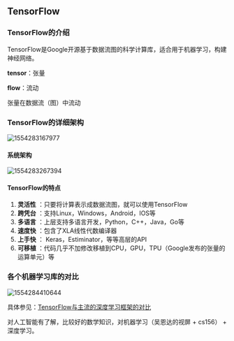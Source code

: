 ## TensorFlow

### TensorFlow的介绍

TensorFlow是Google开源基于数据流图的科学计算库，适合用于机器学习，构建神经网络。

**tensor**：张量

**flow**：流动

张量在数据流（图）中流动

### TensorFlow的详细架构

![1554283167977](C:\Users\isea_you\AppData\Roaming\Typora\typora-user-images\1554283167977.png)



#### 系统架构

![1554283267394](C:\Users\isea_you\AppData\Roaming\Typora\typora-user-images\1554283267394.png)

#### TensorFlow的特点

1. **灵活性** ：只要将计算表示成数据流图，就可以使用TensorFlow
2. **跨凭台** ：支持Linux，Windows，Android，IOS等
3. **多语言** ：上层支持多语言开发，Python，C++，Java，Go等
4. **速度快** ：包含了XLA线性代数编译器
5. **上手快** ： Keras，Estiminator，等等高层的API
6. **可移植** ：代码几乎不加修改移植到CPU，GPU，TPU（Google发布的张量的运算单元）等

### 各个机器学习库的对比

![1554284410644](C:\Users\isea_you\AppData\Roaming\Typora\typora-user-images\1554284410644.png)

具体参见：[TensorFlow与主流的深度学习框架的对比](https://zhuanlan.zhihu.com/p/25547838)

对人工智能有了解，比较好的数学知识，对机器学习（吴恩达的视屏 + cs156） + 深度学习。  



